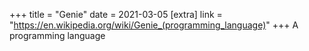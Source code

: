 +++
title = "Genie"
date = 2021-03-05
[extra]
link = "https://en.wikipedia.org/wiki/Genie_(programming_language)"
+++
A programming language

